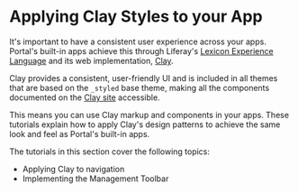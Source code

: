 # Applying Clay Styles to your App [](id=applying-clay-styles-to-your-app)

It's important to have a consistent user experience across your apps. 
Portal's built-in apps achieve this through Liferay's 
[Lexicon Experience Language](https://lexicondesign.io/) and its web 
implementation, 
[Clay](https://clayui.com/docs/getting_started/clay.html). 

Clay provides a consistent, user-friendly UI and is 
included in all themes that are based on the `_styled` base theme, making all 
the components documented on the 
[Clay site](https://clayui.com/docs/components/alerts.html) 
accessible.

This means you can use Clay markup and components in your apps. These tutorials 
explain how to apply Clay's design patterns to achieve the same look and feel as 
Portal's built-in apps. 

The tutorials in this section cover the following topics:

- Applying Clay to navigation
- Implementing the Management Toolbar
